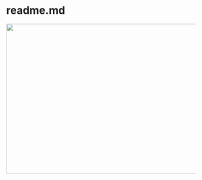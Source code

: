 # readme.md

<img src="https://github.com/GaganChaudhary6378/reame.md/blob/main/github%20gif.gif" width="800" height="400"/>
